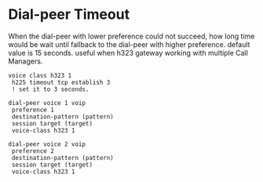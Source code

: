 # Dial-peer Timeout


When the dial-peer with lower preference could not succeed, how long time would be wait until fallback to the dial-peer with higher preference. default value is 15 seconds. useful when h323 gateway working with multiple Call Managers.

```
voice class h323 1
 h225 timeout tcp establish 3
 ! set it to 3 seconds.

dial-peer voice 1 voip
 preference 1
 destination-pattern (pattern)
 session target (target)
 voice-class h323 1

dial-peer voice 2 voip
 preference 2
 destination-pattern (pattern)
 session target (target)
 voice-class h323 1
```

